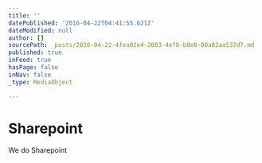 ```yaml
---
title: ''
datePublished: '2016-04-22T04:41:55.621Z'
dateModified: null
author: []
sourcePath: _posts/2016-04-22-4fea02e4-2003-4efb-b8e8-00a82aa537d7.md
published: true
inFeed: true
hasPage: false
inNav: false
_type: MediaObject

---
```

# Sharepoint 

We do Sharepoint